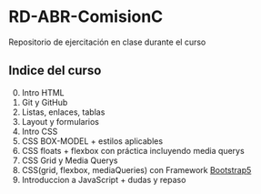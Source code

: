 # RD-ABR-ComisionC

Repositorio de ejercitación en clase durante el curso

## Indice del curso

0. Intro HTML
1. Git y GitHub
2. Listas, enlaces, tablas
3. Layout y formularios
4. Intro CSS
5. CSS BOX-MODEL + estilos aplicables
6. CSS floats + flexbox con práctica incluyendo media querys
7. CSS Grid y Media Querys
8. CSS(grid, flexbox, mediaQueries) con Framework [Bootstrap5](https://getbootstrap.com/docs/5.2/getting-started/introduction/)
9. Introduccion a JavaScript + dudas y repaso
